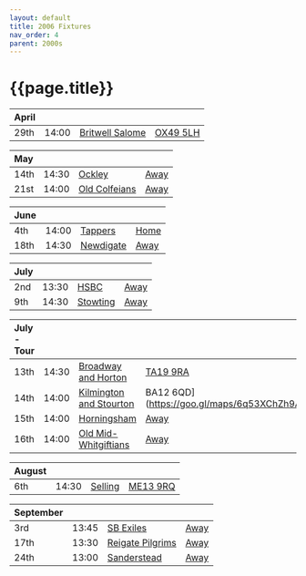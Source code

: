 ```yaml
---
layout: default
title: 2006 Fixtures
nav_order: 4
parent: 2000s
---
```


# {{page.title}}

| April |  |  |  |
|:---|:---|:---|:---|
| 29th | 14:00 | [Britwell Salome](britwell-salome) | [OX49 5LH](https://goo.gl/maps/CGgpPNyQhotADDFs9) |

| May |  |  |  |
|:---|:---|:---|:---|
| 14th | 14:30 | [Ockley](ockley) | [Away](https://goo.gl/maps/vmhvFhbrVZGrsXAAA) |
| 21st | 14:00 | [Old Colfeians](old-colfeians) | [Away](https://goo.gl/maps/vhwZEdPcYg4q3f3P8) |

| June |  |  |  |
|:---|:---|:---|:---|
| 4th | 14:00 | [Tappers](tappers) | [Home]() |
| 18th | 14:30 | [Newdigate](newdigate) | [Away](https://goo.gl/maps/9uAr2nHj19CJDEjw6) |

| July |  |  |  |
|:---|:---|:---|:---|
| 2nd | 13:30 | [HSBC](hsbc) | [Away]() |
| 9th | 14:30 | [Stowting](stowting) | [Away](https://goo.gl/maps/3Br4woRQXRqh9Uje8) |

| July - Tour |  |  |  |
|:---|:---|:---|:---|
| 13th | 14:30 | [Broadway and Horton](broadway-and-horton) | [TA19 9RA](https://goo.gl/maps/ULbmC6LSX5HSAe8U6) |
| 14th | 14:00 | [Kilmington and Stourton](kilmington-and-stourton) | BA12 6QD](https://goo.gl/maps/6q53XChZh9A2) |
| 15th | 14:00 | [Horningsham](horningsham) | [Away](https://goo.gl/maps/SNpXcsajYDXfjmff7) |
| 16th | 14:00 | [Old Mid-Whitgiftians](old-mid-whitgiftians) | [Away]() |

| August |  |  |  |
|:---|:---|:---|:---|
| 6th | 14:30 | [Selling](selling) | [ME13 9RQ](https//goo.gl/maps/QeLhjBkEbJr) |

| September |  |  |  |
|:---|:---|:---|:---|
| 3rd | 13:45 | [SB Exiles](sb-exiles) | [Away]() |
| 17th | 13:30 | [Reigate Pilgrims](reigate-pilgrims) | [Away](https://goo.gl/maps/z54KDhWLtQreY6xy9) |
| 24th | 13:00 | [Sanderstead](sanderstead) | [Away]() |